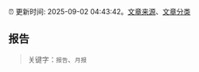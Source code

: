 :alarm_clock: 更新时间: 2025-09-02 04:43:42。[文章来源](/README.md)、[文章分类](/TAGS.md)

## 报告


> 关键字：`报告`、`月报`



